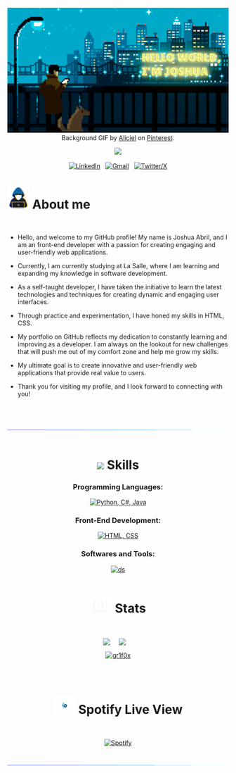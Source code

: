 <div align="center">

[![Hello World, I'm Joshua!](assets/header.gif)](https://github.com/gr1f0x)
Background GIF by [Aliciel](https://www.pinterest.com/pin/5277724550564022/) on [Pinterest](https://www.pinterest.com/).

![](https://komarev.com/ghpvc/?username=gr1f0x&color=a2acd3&style=for-the-badge&label=PROFILE+VIEWS&base=1300&abbreviated=true)

[![LinkedIn](https://skillicons.dev/icons?i=linkedin)](https://www.linkedin.com/in) &nbsp;
[![Gmail](https://skillicons.dev/icons?i=gmail)](mailto:joshua.abril1646@gmail.com?subject=Hello%20Josh,%20From%20Github) &nbsp; 
[![Twitter/X](https://skillicons.dev/icons?i=twitter)](https://twitter.com/) 
</div>



# <picture><img src="./assets/images/about_me.gif" width = 50px></picture> **About me**

<picture>
  <source media="(max-width: 767px)" srcset="">
  <img align="right" alt="" src="./assets/mdImages/programming.svg" width=300px>
</picture>

<br>


- Hello, and welcome to my GitHub profile! My name is Joshua Abril, and I am an front-end developer with a passion for creating engaging and user-friendly web applications. 

- Currently, I am currently studying at La Salle, where I am learning and expanding my knowledge in software development.

- As a self-taught developer, I have taken the initiative to learn the latest technologies and techniques for creating dynamic and engaging user interfaces.

- Through practice and experimentation, I have honed my skills in HTML, CSS.

- My portfolio on GitHub reflects my dedication to constantly learning and improving as a developer. I am always on the lookout for new challenges that will push me out of my comfort zone and help me grow my skills.

- My ultimate goal is to create innovative and user-friendly web applications that provide real value to users.

- Thank you for visiting my profile, and I look forward to connecting with you!

<br><br>

<img src="./assets/images/blueline.gif">
<br><br>

<div align="center">

# <img src="https://media2.giphy.com/media/QssGEmpkyEOhBCb7e1/giphy.gif?cid=ecf05e47a0n3gi1bfqntqmob8g9aid1oyj2wr3ds3mg700bl&rid=giphy.gif" width ="25"><b> Skills</b>
  
### Programming Languages:

[![Python, C#, Java](https://skillicons.dev/icons?i=py,cs,java)](https://skillicons.dev)

### Front-End Development:

[![HTML, CSS](https://skillicons.dev/icons?i=js,html,tailwind,css,ts)](https://skillicons.dev)


### Softwares and Tools:

[![ds](https://skillicons.dev/icons?i=git,ai,blender,stackoverflow,idea,notion,unity,vscode,ps,wordpress)](https://skillicons.dev)
<br>
<br>

# <picture><img src="./assets/images/stats.gif" width = 50px></picture> **Stats**
<br>

  <img height=150 align="center" src="https://github-readme-stats.vercel.app/api?username=gr1f0x&show_icons=true&theme=tokyonight" />&nbsp;&nbsp;&nbsp;&nbsp;
  <img height=150 align="center" src="https://github-readme-stats.vercel.app/api/top-langs?username=gr1f0x&exclude_repo=&layout=compact&langs_count=6&card_width=320&theme=tokyonight" />&nbsp;&nbsp;&nbsp;&nbsp;
  <p> <a href="https://github.com/ryo-ma/github-profile-trophy"><img src="https://github-profile-trophy.vercel.app/?username=gr1f0x&theme=tokyonight" alt="gr1f0x" /></a> </p>
  
<br>
<br>

# <picture><img src="./assets/images/music.gif" width = 50px></picture> **Spotify Live View**

<br>

[![Spotify](https://spotify-now-playing-joshuas-projects-7e65e9fb.vercel.app/api/spotify/?background_color=1a1b27&border_color=ffffff)](https://open.spotify.com/user/21w2gnacle5nyxflms2hxgdpq)

<!--
## 🎮 When I'm AFK:
![Switch](https://img.shields.io/badge/Switch-E60012?style=for-the-badge&logo=nintendo-switch&logoColor=white) &nbsp;
![Steam](https://img.shields.io/badge/steam-%23000000.svg?style=for-the-badge&logo=steam&logoColor=white) &nbsp;
![Netflix](https://img.shields.io/badge/Netflix-E50914?style=for-the-badge&logo=netflix&logoColor=white) &nbsp;

![Static Badge](https://img.shields.io/badge/Playstation-white?style=for-the-badge&logo=playstation&logoColor=white&color=%234381C3) &nbsp;
![Crunchyroll](https://img.shields.io/badge/Crunchyroll-F47521?style=for-the-badge&logo=crunchyroll&logoColor=white) &nbsp;
![Static Badge](https://img.shields.io/badge/battle.net-white?style=for-the-badge&logo=battle.net&logoColor=white&color=%234381C3) &nbsp;
-->
<br>
<img src="./assets/images/blueline.gif">
</div>
